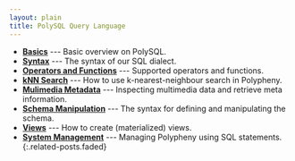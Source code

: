 ```yaml
---
layout: plain
title: PolySQL Query Language
---
```


* **[Basics]** --- Basic overview on PolySQL.
* **[Syntax]** --- The syntax of our SQL dialect.
* **[Operators and Functions]** --- Supported operators and functions.
* **[kNN Search]** --- How to use k-nearest-neighbour search in Polypheny.
* **[Mulimedia Metadata]** --- Inspecting multimedia data and retrieve meta information.
* **[Schema Manipulation]** --- The syntax for defining and manipulating the schema.
* **[Views]** --- How to create (materialized) views.
* **[System Management]** --- Managing Polypheny using SQL statements.
{:.related-posts.faded}


[Basics]: Basics.md
[Syntax]: Syntax.md
[Operators and Functions]: Operators.md
[kNN Search]: KNN.md
[Mulimedia Metadata]: Meta.md
[Schema Manipulation]: DDL.md
[Views]: Views.md
[System Management]: SystemManagement.md
